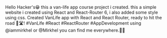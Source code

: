 Hello Hacker's😁
this a van-life app course project i created.
this a simple website i created using React and React-Router 6, i also added some style using css.
Created VanLife app with React and React Router, ready to hit the road 🚐🛣️! #VanLife #React #ReactRouter #AppDevelopment
using @iammirkhel or @Mirkhel you can find me everywhere.🎉😊
